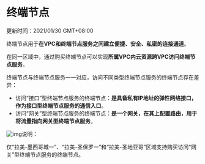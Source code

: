 # 终端节点

更新时间：2021/01/30 GMT+08:00



终端节点用于**在VPC和终端节点服务之间建立便捷、安全、私密的连接通道**。

在同一区域中，通过购买终端节点可以实现**所属VPC内云资源跨VPC访问终端节点服务**。

终端节点与终端节点服务一一对应，访问不同类型终端节点服务的终端节点存在差异：

- 访问“接口”型终端节点服务的终端节点：**是具备私有IP地址的弹性网络接口，作为接口型终端节点服务的通信入口**。
- 访问“网关”型终端节点服务的终端节点：**是一个网关，在其上配置路由，用于将流量指向网关型终端节点服务**。



![img](https://res-img3.huaweicloud.com/content/dam/cloudbu-site/archive/china/zh-cn/support/resource/framework/v3/images/support-doc-new-note.svg)说明：

仅“拉美-墨西哥城一”、“拉美-圣保罗一”和“拉美-圣地亚哥”区域支持购买访问“网关”型终端节点服务的终端节点。